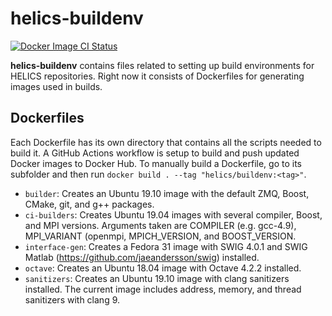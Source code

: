 # helics-buildenv
[![Docker Image CI Status](https://github.com/GMLC-TDC/helics-buildenv/workflows/Docker%20Image%20CI/badge.svg)](https://github.com/GMLC-TDC/helics-buildenv/actions)

**helics-buildenv** contains files related to setting up build environments for HELICS repositories. Right now it consists of Dockerfiles for generating images used in builds.

## Dockerfiles
Each Dockerfile has its own directory that contains all the scripts needed to build it. A GitHub Actions workflow is setup to build and push updated Docker images to Docker Hub. To manually build a Dockerfile, go to its subfolder and then run `docker build . --tag "helics/buildenv:<tag>"`.

- `builder`: Creates an Ubuntu 19.10 image with the default ZMQ, Boost, CMake, git, and g++ packages.
- `ci-builders`: Creates Ubuntu 19.04 images with several compiler, Boost, and MPI versions. Arguments taken are COMPILER (e.g. gcc-4.9), MPI_VARIANT (openmpi, MPICH_VERSION, and BOOST_VERSION.
- `interface-gen`: Creates a Fedora 31 image with SWIG 4.0.1 and SWIG Matlab (https://github.com/jaeandersson/swig) installed.
- `octave`: Creates an Ubuntu 18.04 image with Octave 4.2.2 installed.
- `sanitizers`: Creates an Ubuntu 19.10 image with clang sanitizers installed. The current image includes address, memory, and thread sanitizers with clang 9.
